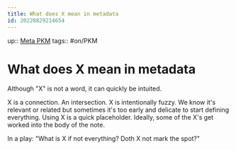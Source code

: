 ```yaml
---
title: What does X mean in metadata
id: 20220829214654
---
```

up:: [Meta PKM]([[20220829214451]])
tags:: #on/PKM 

# What does X mean in metadata
Although "X" is not a word, it can quickly be intuited. 

X is a connection. An intersection. X is intentionally fuzzy. We know it's relevant or related but sometimes it's too early and delicate to start defining everything. Using X is a quick placeholder. Ideally, some of the X's get worked into the body of the note.

In a play: "What is X if not everything? Doth X not mark the spot?"